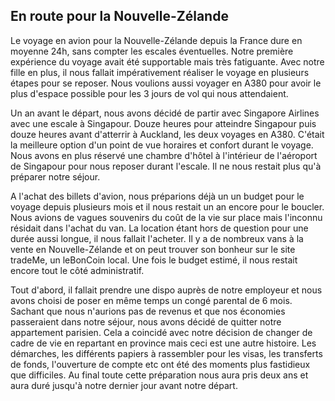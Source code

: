 ## En route pour la Nouvelle-Zélande

Le voyage en avion pour la Nouvelle-Zélande depuis la France dure en moyenne 24h, sans compter les escales éventuelles. Notre première expérience du voyage avait été supportable mais très fatiguante. Avec notre fille en plus, il nous fallait impérativement réaliser le voyage en plusieurs étapes pour se reposer. Nous voulions aussi voyager en A380 pour avoir le plus d'espace possible pour les 3 jours de vol qui nous attendaient.

Un an avant le départ, nous avons décidé de partir avec Singapore Airlines avec une escale à Singapour. Douze heures pour atteindre Singapour puis douze heures avant d'atterrir à Auckland, les deux voyages en A380. C'était la meilleure option d'un point de vue horaires et confort durant le voyage. Nous avons en plus réservé une chambre d'hôtel à l'intérieur de l'aéroport de Singapour pour nous reposer durant l'escale. Il ne nous restait plus qu'à préparer notre séjour.

A l'achat des billets d'avion, nous préparions déjà un un budget pour le voyage depuis plusieurs mois et il nous restait un an encore pour le boucler. Nous avions de vagues souvenirs du coût de la vie sur place mais l'inconnu résidait dans l'achat du van. La location étant hors de question pour une durée aussi longue, il nous fallait l'acheter. Il y a de nombreux vans à la vente en Nouvelle-Zélande et on peut trouver son bonheur sur le site tradeMe, un leBonCoin local. Une fois le budget estimé, il nous restait encore tout le côté administratif.

Tout d'abord, il fallait prendre une dispo auprès de notre employeur et nous avons choisi de poser en même temps un congé parental de 6 mois. Sachant que nous n'aurions pas de revenus et que nos économies passeraient dans notre séjour, nous avons décidé de quitter notre appartement parisien. Cela a coincidé avec notre décision de changer de cadre de vie en repartant en province mais ceci est une autre histoire.
Les démarches, les différents papiers à rassembler pour les visas, les transferts de fonds, l'ouverture de compte etc ont été des moments plus fastidieux que difficiles. 
Au final toute cette préparation nous aura pris deux ans et aura duré jusqu'à notre dernier jour avant notre départ.
